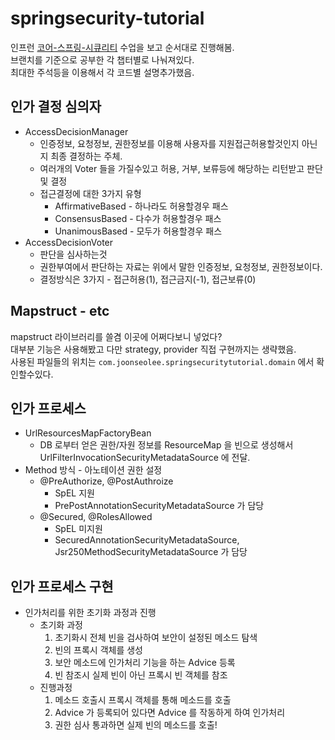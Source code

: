 # springsecurity-tutorial

인프런 [코어-스프링-시큐리티](https://www.inflearn.com/course/%EC%BD%94%EC%96%B4-%EC%8A%A4%ED%94%84%EB%A7%81-%EC%8B%9C%ED%81%90%EB%A6%AC%ED%8B%B0) 수업을 보고 순서대로 진행해봄.  
브랜치를 기준으로 공부한 각 챕터별로 나눠져있다.  
최대한 주석등을 이용해서 각 코드별 설명추가했음.  

## 인가 결정 심의자 

* AccessDecisionManager 
    * 인증정보, 요청정보, 권한정보를 이용해 사용자를 지원접근허용할것인지 아닌지 최종 결정하는 주체.
    * 여러개의 Voter 들을 가질수있고 허용, 거부, 보류등에 해당하는 리턴받고 판단 및 결정 
    * 접근결정에 대한 3가지 유형
        * AffirmativeBased - 하나라도 허용할경우 패스
        * ConsensusBased - 다수가 허용할경우 패스
        * UnanimousBased - 모두가 허용할경우 패스
* AccessDecisionVoter
    * 판단을 심사하는것
    * 권한부여에서 판단하는 자료는 위에서 말한 인증정보, 요청정보, 권한정보이다.
    * 결정방식은 3가지 - 접근허용(1), 접근금지(-1), 접근보류(0)
    

## Mapstruct - etc

mapstruct 라이브러리를 쓸겸 이곳에 어쩌다보니 넣었다?  
대부분 기능은 사용해봤고 다만 strategy, provider 직접 구현까지는 생략했음.  
사용된 파일들의 위치는 `com.joonseolee.springsecuritytutorial.domain` 에서 확인할수있다.  

## 인가 프로세스

* UrlResourcesMapFactoryBean
    * DB 로부터 얻은 권한/자원 정보를 ResourceMap 을 빈으로 생성해서 UrlFilterInvocationSecurityMetadataSource 에 전달.
* Method 방식 - 아노테이션 권한 설정
    * @PreAuthorize, @PostAuthroize
        * SpEL 지원
        * PrePostAnnotationSecurityMetadataSource 가 담당 
    * @Secured, @RolesAllowed
        * SpEL 미지원 
        * SecuredAnnotationSecurityMetadataSource, Jsr250MethodSecurityMetadataSource 가 담당 
    
## 인가 프로세스 구현

* 인가처리를 위한 초기화 과정과 진행
    * 초기화 과정
        1. 초기화시 전체 빈을 검사하여 보안이 설정된 메소드 탐색
        2. 빈의 프록시 객체를 생성
        3. 보안 메소드에 인가처리 기능을 하는 Advice 등록
        4. 빈 참조시 실제 빈이 아닌 프록시 빈 객체를 참조
    * 진행과정
        1. 메소드 호출시 프록시 객체를 통해 메소드를 호출
        2. Advice 가 등록되어 있다면 Advice 를 작동하게 하여 인가처리
        3. 권한 심사 통과하면 실제 빈의 메소드를 호출!
    
    
